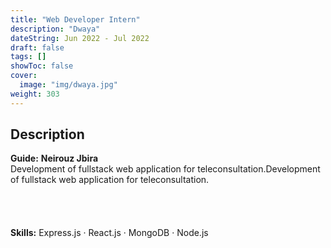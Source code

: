 ```yaml
---
title: "Web Developer Intern"
description: "Dwaya"
dateString: Jun 2022 - Jul 2022
draft: false
tags: []
showToc: false
cover:
  image: "img/dwaya.jpg"
weight: 303
---
```


## Description

**Guide:** **Neirouz Jbira**
<br>
Development of fullstack web application for teleconsultation.Development of fullstack web application for teleconsultation.
<br>
<br>
<br>
<br>
<br>
**Skills:** Express.js · React.js · MongoDB · Node.js
